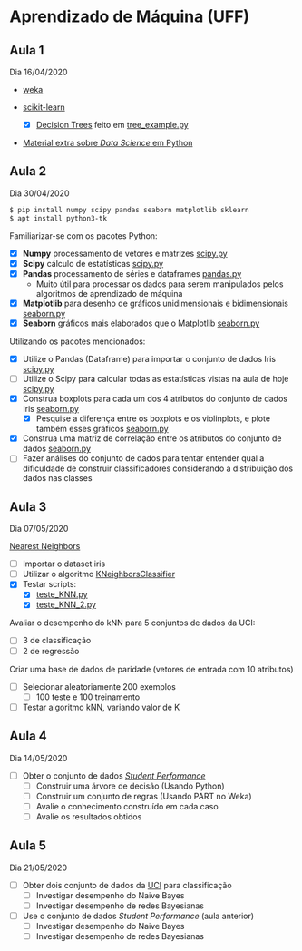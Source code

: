# Aprendizado de Máquina (UFF)

## Aula 1

Dia 16/04/2020

- [weka](https://waikato.github.io/weka-wiki/downloading_weka/)

- [scikit-learn](https://scikit-learn.org/stable/getting_started.html)

  - [X] [Decision Trees](https://scikit-learn.org/stable/modules/tree.html) feito em [tree_example.py](aula1/1tree_example.py)

- [Material extra sobre *Data Science* em Python](https://jakevdp.github.io/PythonDataScienceHandbook/)

## Aula 2

Dia 30/04/2020

```bash
$ pip install numpy scipy pandas seaborn matplotlib sklearn
$ apt install python3-tk
```

Familiarizar-se com os pacotes Python:

- [X] **Numpy** processamento de vetores e matrizes [scipy.py](aula2/2scipy.py)
- [X] **Scipy** cálculo de estatísticas [scipy.py](aula2/2scipy.py)
- [X] **Pandas** processamento de séries e dataframes [pandas.py](aula2/1pandas.py)
  - Muito útil para processar os dados para serem manipulados pelos algoritmos de aprendizado de máquina
- [X] **Matplotlib** para desenho de gráficos unidimensionais e bidimensionais [seaborn.py](aula2/3seaborn.py)
- [X] **Seaborn** gráficos mais elaborados que o Matplotlib [seaborn.py](aula2/3seaborn.py)

Utilizando os pacotes mencionados:

- [X] Utilize o Pandas (Dataframe) para importar o conjunto de dados Iris [scipy.py](aula2/2scipy.py)
- [ ] Utilize o Scipy para calcular todas as estatísticas vistas na aula de hoje [scipy.py](aula2/2scipy.py)
- [X] Construa boxplots para cada um dos 4 atributos do conjunto de dados Iris [seaborn.py](aula2/3seaborn.py)
  - [X] Pesquise a diferença entre os boxplots e os violinplots, e plote também esses gráficos [seaborn.py](aula2/3seaborn.py)
- [X] Construa uma matriz de correlação entre os atributos do conjunto de dados [seaborn.py](aula2/3seaborn.py)
- [ ] Fazer análises do conjunto de dados para tentar entender qual a dificuldade de construir classificadores considerando a distribuição dos dados nas classes

## Aula 3

Dia 07/05/2020

[Nearest Neighbors](http://scikit-learn.org/stable/modules/neighbors.html)

- [ ] Importar o dataset iris
- [ ] Utilizar o algoritmo [KNeighborsClassifier](https://scikit-learn.org/stable/modules/generated/sklearn.neighbors.KNeighborsClassifier.html#sklearn.neighbors.KNeighborsClassifier)
- [X] Testar scripts:
  - [X] [teste_KNN.py](aula3/1teste_KNN.py)
  - [X] [teste_KNN_2.py](aula3/2teste_KNN_2.py)

Avaliar o desempenho do kNN para 5 conjuntos de dados da UCI:

- [ ] 3 de classificação
- [ ] 2 de regressão

Criar uma base de dados de paridade (vetores de entrada com 10 atributos)
- [ ] Selecionar aleatoriamente 200 exemplos
  - [ ] 100 teste e 100 treinamento
- [ ] Testar algoritmo kNN, variando valor de K

## Aula 4

Dia 14/05/2020

- [ ] Obter o conjunto de dados [*Student Performance*](https://archive.ics.uci.edu/ml/datasets/Student+Performance)
  - [ ] Construir uma árvore de decisão (Usando Python)
  - [ ] Construir um conjunto de regras (Usando PART no Weka)
  - [ ] Avalie o conhecimento construído em cada caso
  - [ ] Avalie os resultados obtidos

## Aula 5

Dia 21/05/2020

- [ ] Obter dois conjunto de dados da [UCI](https://archive.ics.uci.edu/ml/datasets.php) para classificação
  - [ ] Investigar desempenho do Naive Bayes
  - [ ] Investigar desempenho de redes Bayesianas
- [ ] Use o conjunto de dados *Student Performance* (aula anterior)
  - [ ] Investigar desempenho do Naive Bayes
  - [ ] Investigar desempenho de redes Bayesianas

